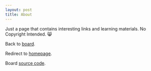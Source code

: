 ```yaml
---
layout: post
title: About
---
```


Just a page that contains interesting links and learning materials.
No Copyright Intended. :smile_cat:

Back to [board](../index.html).

Redirect to [homepage](http://thanhlai.com).

Board [source code](https://github.com/thanhlai/board).



